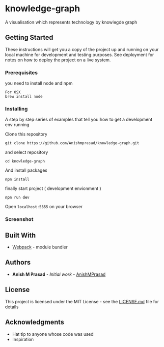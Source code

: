 # knowledge-graph

A visualisation which represents technology by knowlegde graph

## Getting Started

These instructions will get you a copy of the project up and running on your local machine for development and testing purposes. See deployment for notes on how to deploy the project on a live system.

### Prerequisites

you need to install node and npm 

```
For OSX
brew install node

```

### Installing

A step by step series of examples that tell you how to get a development env running

Clone this repository

```
git clone https://github.com/Anishmprasad/knowledge-graph.git
```
and select repository
```
cd knowledge-graph
```
And install packages

```
npm install 
```
finally start project ( development envionment )
```
npm run dev
```
Open `localhost:5555` on your browser

### Screenshot



## Built With

* [Webpack](https://webpack.js.org/) - module bundler


## Authors

* **Anish M Prasad** - *Initial work* - [AnishMPrasad](https://github.com/Anishmprasad)


## License

This project is licensed under the MIT License - see the [LICENSE.md](LICENSE.md) file for details

## Acknowledgments

* Hat tip to anyone whose code was used
* Inspiration
